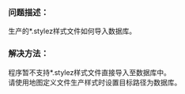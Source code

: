 ### 问题描述： ###

生产的*.stylez样式文件如何导入数据库。


### 解决方法： ###  
程序暂不支持*.stylez样式文件直接导入至数据库中。  
请使用地图定义文件生产样式时设置目标路径为数据库。

